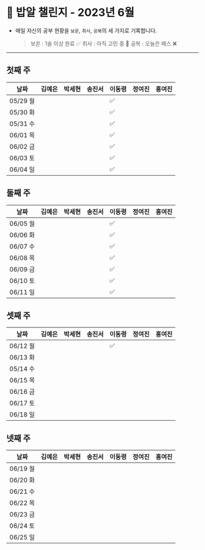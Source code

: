 # 🍚 밥알 챌린지 - 2023년 6월
- 매일 자신의 공부 현황을 `보온`, `취사`, `공복`의 세 가지로 기록합니다.
    
    > 보온 : 1솔 이상 완료 ✅
    취사 : 아직 고민 중 🤔
    공복 : 오늘은 패스 ❌
---

## 첫째 주

**날짜**|김예은|박세현|송진서|이동령|정여진|홍여진
---|---|---|---|---|---|---
05/29 월| | | |✅| | |
05/30 화| | | |✅| | |
05/31 수| | | |✅| | |
06/01 목| | | |✅| | |
06/02 금| | | |✅| | |
06/03 토| | | |✅| | |
06/04 일| | | |✅| | |


## 둘째 주

**날짜**|김예은|박세현|송진서|이동령|정여진|홍여진
---|---|---|---|---|---|---
06/05 월| | | |✅| | |
06/06 화| | | |✅| | |
06/07 수| | | |✅| | |
06/08 목| | | |✅| | |
06/09 금| | | |✅| | |
06/10 토| | | |✅| | |
06/11 일| | | |✅| | |


## 셋째 주

**날짜**|김예은|박세현|송진서|이동령|정여진|홍여진
---|---|---|---|---|---|---
06/12 월| | | |✅| | |
06/13 화| | | | | | |✅
05/14 수| | | | | | |
06/15 목| | | | | | |
06/16 금| | | | | | |
06/17 토| | | | | | |
06/18 일| | | | | | |

## 넷째 주

**날짜**|김예은|박세현|송진서|이동령|정여진|홍여진
---|---|---|---|---|---|---
06/19 월| | | | | | |
06/20 화| | | | | | |
06/21 수| | | | | | |
06/22 목| | | | | | |
06/23 금| | | | | | |
06/24 토| | | | | | |
06/25 일| | | | | | |
